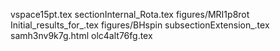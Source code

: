 vspace15pt.tex
sectionInternal_Rota.tex
figures/MRI1p8rot
Initial_results_for_.tex
figures/BHspin
subsectionExtension_.tex
samh3nv9k7g.html
olc4alt76fg.tex